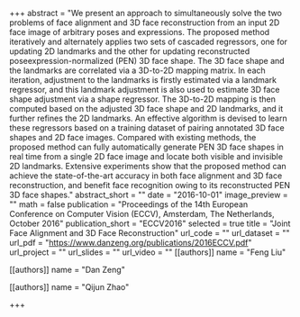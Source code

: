 +++
abstract = "We present an approach to simultaneously solve the two problems of face alignment and 3D face reconstruction from an input 2D face image of arbitrary poses and expressions. The proposed method iteratively and alternately applies two sets of cascaded regressors, one for updating 2D landmarks and the other for updating reconstructed poseexpression-normalized (PEN) 3D face shape. The 3D face shape and the landmarks are correlated via a 3D-to-2D mapping matrix. In each iteration, adjustment to the landmarks is firstly estimated via a landmark regressor, and this landmark adjustment is also used to estimate 3D face shape adjustment via a shape regressor. The 3D-to-2D mapping is then computed based on the adjusted 3D face shape and 2D landmarks, and it further refines the 2D landmarks. An effective algorithm is devised to learn these regressors based on a training dataset of pairing annotated 3D face shapes and 2D face images. Compared with existing methods, the proposed method can fully automatically generate PEN 3D face shapes in real time from a single 2D face image and locate both visible and invisible 2D landmarks. Extensive experiments show that the proposed method can achieve the state-of-the-art accuracy in both face alignment and 3D face reconstruction, and benefit face recognition owing to its reconstructed PEN 3D face shapes."
abstract_short = ""
date = "2016-10-01"
image_preview = ""
math = false
publication = "Proceedings of the 14th European Conference on Computer Vision (ECCV), Amsterdam, The Netherlands, October 2016"
publication_short = "ECCV2016"
selected = true
title = "Joint Face Alignment and 3D Face Reconstruction"
url_code = ""
url_dataset = ""
url_pdf = "https://www.danzeng.org/publications/2016ECCV.pdf"
url_project = ""
url_slides = ""
url_video = ""
[[authors]]
	name = "Feng Liu"

[[authors]]
	name = "Dan Zeng"

[[authors]]
	name = "Qijun Zhao"

+++